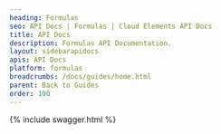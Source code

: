 ```yaml
---
heading: Formulas
seo: API Docs | Formulas | Cloud Elements API Docs
title: API Docs
description: Formulas API Documentation.
layout: sidebarapidocs
apis: API Docs
platform: formulas
breadcrumbs: /docs/guides/home.html
parent: Back to Guides
order: 100
---
```


{% include swagger.html %}
